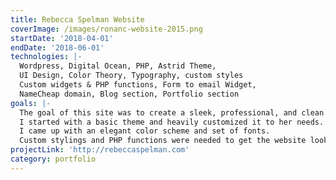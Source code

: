 ```yaml
---
title: Rebecca Spelman Website
coverImage: /images/ronanc-website-2015.png
startDate: '2018-04-01'
endDate: '2018-06-01'
technologies: |-
  Wordpress, Digital Ocean, PHP, Astrid Theme,
  UI Design, Color Theory, Typography, custom styles
  Custom widgets & PHP functions, Form to email Widget,
  NameCheap domain, Blog section, Portfolio section
goals: |-
  The goal of this site was to create a sleek, professional, and clean looking website to show case Rebecca's skills in writing, digital marketing / SEO, and voice work.
  I started with a basic theme and heavily customized it to her needs.
  I came up with an elegant color scheme and set of fonts.
  Custom stylings and PHP functions were needed to get the website looking as we wanted, and for the blog & portfolio sections to look customized to our liking.
projectLink: 'http://rebeccaspelman.com'
category: portfolio
---
```


